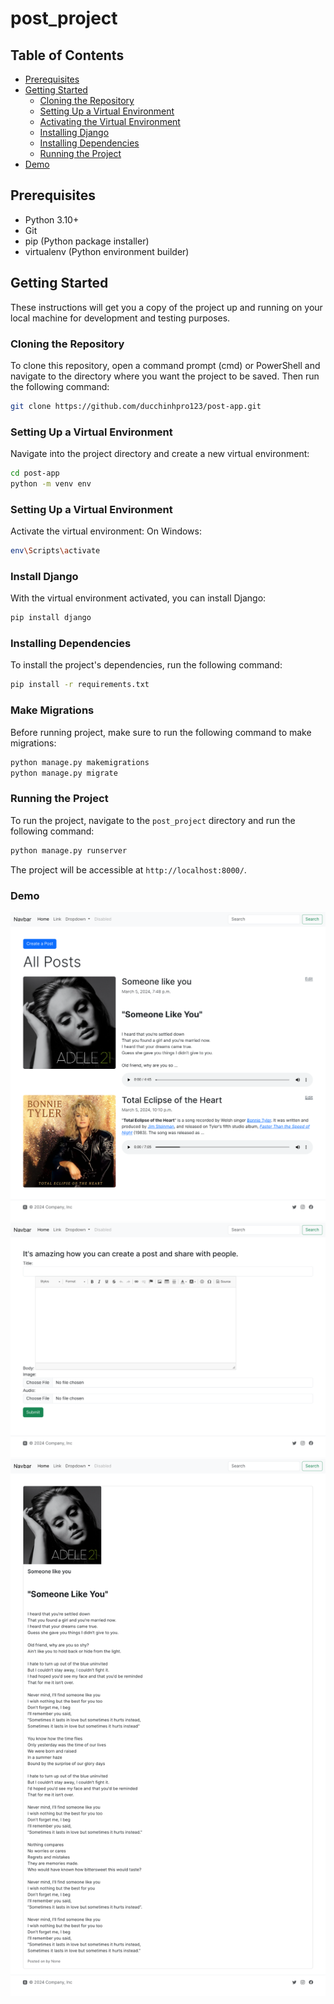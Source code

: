 # post_project

## Table of Contents

- [Prerequisites](#prerequisites)
- [Getting Started](#getting-started)
    - [Cloning the Repository](#cloning-the-repository)
    - [Setting Up a Virtual Environment](#setting-up-a-virtual-environment)
    - [Activating the Virtual Environment](#activating-the-virtual-environment)
    - [Installing Django](#installing-django)
    - [Installing Dependencies](#installing-dependencies)
    - [Running the Project](#running-the-project)
- [Demo](#demo)
## Prerequisites

- Python 3.10+
- Git
- pip (Python package installer)
- virtualenv (Python environment builder)

## Getting Started

These instructions will get you a copy of the project up and running on your local machine for development and testing
purposes.

### Cloning the Repository

To clone this repository, open a command prompt (cmd) or PowerShell and navigate to the directory where you want the
project to be saved. Then run the following command:

```bash
git clone https://github.com/ducchinhpro123/post-app.git
```

### Setting Up a Virtual Environment

Navigate into the project directory and create a new virtual environment:

```bash
cd post-app
python -m venv env
```

### Setting Up a Virtual Environment

Activate the virtual environment:  On Windows:

```bash
env\Scripts\activate
```

### Install Django

With the virtual environment activated, you can install Django:

```bash
pip install django
```

### Installing Dependencies

To install the project's dependencies, run the following command:

```bash
pip install -r requirements.txt
```


### Make Migrations

Before running project, make sure to run the following command to make migrations:

```bash
python manage.py makemigrations
python manage.py migrate
```

### Running the Project

To run the project, navigate to the `post_project` directory and run the following command:

```bash
python manage.py runserver
```

The project will be accessible at `http://localhost:8000/`.

### Demo

![Home Page](screencapture-localhost-8000-blog-app-2024-03-05-22_56_26.png)
![Creating a post](screencapture-localhost-8000-blog-app-create-post-2024-03-05-22_58_06.png)
![Detail Page](screencapture-localhost-8000-blog-app-detail-post-1-2024-03-05-22_57_29.png)

